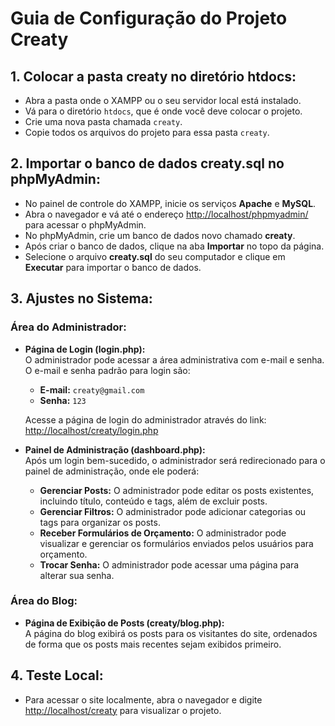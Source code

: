 # Guia de Configuração do Projeto Creaty

## 1. Colocar a pasta creaty no diretório htdocs:
- Abra a pasta onde o XAMPP ou o seu servidor local está instalado.
- Vá para o diretório `htdocs`, que é onde você deve colocar o projeto.
- Crie uma nova pasta chamada `creaty`.
- Copie todos os arquivos do projeto para essa pasta `creaty`.

## 2. Importar o banco de dados creaty.sql no phpMyAdmin:
- No painel de controle do XAMPP, inicie os serviços **Apache** e **MySQL**.
- Abra o navegador e vá até o endereço [http://localhost/phpmyadmin/](http://localhost/phpmyadmin/) para acessar o phpMyAdmin.
- No phpMyAdmin, crie um banco de dados novo chamado **creaty**.
- Após criar o banco de dados, clique na aba **Importar** no topo da página.
- Selecione o arquivo **creaty.sql** do seu computador e clique em **Executar** para importar o banco de dados.

## 3. Ajustes no Sistema:

### Área do Administrador:
- **Página de Login (login.php):**  
  O administrador pode acessar a área administrativa com e-mail e senha. O e-mail e senha padrão para login são:
  - **E-mail:** `creaty@gmail.com`
  - **Senha:** `123`
  
  Acesse a página de login do administrador através do link: [http://localhost/creaty/login.php](http://localhost/creaty/login.php)

- **Painel de Administração (dashboard.php):**  
  Após um login bem-sucedido, o administrador será redirecionado para o painel de administração, onde ele poderá:
  - **Gerenciar Posts:** O administrador pode editar os posts existentes, incluindo título, conteúdo e tags, além de excluir posts.
  - **Gerenciar Filtros:** O administrador pode adicionar categorias ou tags para organizar os posts.
  - **Receber Formulários de Orçamento:** O administrador pode visualizar e gerenciar os formulários enviados pelos usuários para orçamento.
  - **Trocar Senha:** O administrador pode acessar uma página para alterar sua senha.

### Área do Blog:
- **Página de Exibição de Posts (creaty/blog.php):**  
  A página do blog exibirá os posts para os visitantes do site, ordenados de forma que os posts mais recentes sejam exibidos primeiro.

## 4. Teste Local:
- Para acessar o site localmente, abra o navegador e digite [http://localhost/creaty](http://localhost/creaty) para visualizar o projeto.
